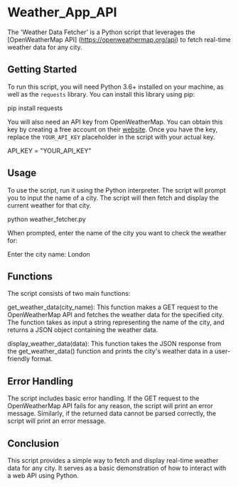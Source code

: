 # Weather_App_API

The 'Weather Data Fetcher' is a Python script that leverages the [OpenWeatherMap API] (https://openweathermap.org/api) to fetch real-time weather data for any city.

## Getting Started

To run this script, you will need Python 3.6+ installed on your machine, as well as the `requests` library. You can install this library using pip:

pip install requests

You will also need an API key from OpenWeatherMap. You can obtain this key by creating a free account on their [website](https://home.openweathermap.org/users/sign_up). 
Once you have the key, replace the `YOUR_API_KEY` placeholder in the script with your actual key.

API_KEY = "YOUR_API_KEY"

## Usage
To use the script, run it using the Python interpreter. The script will prompt you to input the name of a city. The script will then fetch and display the current weather for that city.

python weather_fetcher.py

When prompted, enter the name of the city you want to check the weather for:

Enter the city name: London

## Functions
The script consists of two main functions:

get_weather_data(city_name): This function makes a GET request to the OpenWeatherMap API and fetches the weather data for the specified city. 
The function takes as input a string representing the name of the city, and returns a JSON object containing the weather data.

display_weather_data(data): This function takes the JSON response from the get_weather_data() function and prints the city's weather data in a user-friendly format.

## Error Handling
The script includes basic error handling. If the GET request to the OpenWeatherMap API fails for any reason, the script will print an error message. Similarly, if the returned data cannot be parsed correctly, the script will print an error message.

## Conclusion
This script provides a simple way to fetch and display real-time weather data for any city. It serves as a basic demonstration of how to interact with a web API using Python.
